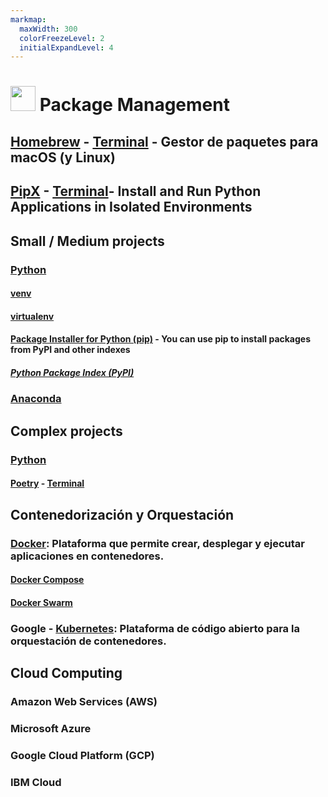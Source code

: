 ```yaml
---
markmap:
  maxWidth: 300
  colorFreezeLevel: 2
  initialExpandLevel: 4
---
```


# <img src='https://i.imgur.com/5WuXRVs.png' style='height:40px;width:auto'> Package Management

## [Homebrew](https://brew.sh/) - [Terminal](./brew/brew_terminal.md) - Gestor de paquetes para macOS (y Linux)

## [PipX](https://pipx.pypa.io/stable/) - [Terminal](./pipx/pipx_terminal.md)- Install and Run Python Applications in Isolated Environments

## Small / Medium projects

### [Python](https://www.python.org/)
#### [venv](https://docs.python.org/3/library/venv.html)
#### [virtualenv](https://virtualenv.pypa.io/en/stable/index.html)
#### [Package Installer for Python (pip)](https://pip.pypa.io/) - You can use pip to install packages from PyPI and other indexes
##### [Python Package Index (PyPI)](https://pypi.org/)

### [Anaconda](/dev/anaconda/index.md)

## Complex projects

### [Python](https://www.python.org/)
#### [Poetry](https://python-poetry.org/) - [Terminal](./poetry/poetry_terminal.md)

## Contenedorización y Orquestación
### [Docker](./docker/index.md): Plataforma que permite crear, desplegar y ejecutar aplicaciones en contenedores.
#### [Docker Compose](./docker/docker_compose.md)
#### [Docker Swarm](./docker/docker_swarm.md.md)
### Google - [Kubernetes](https://kubernetes.io/es/): Plataforma de código abierto para la orquestación de contenedores.

## Cloud Computing
### Amazon Web Services (AWS)
### Microsoft Azure
### Google Cloud Platform (GCP)
### IBM Cloud


